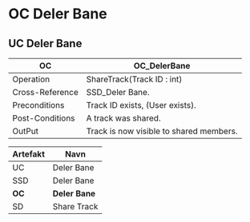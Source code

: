 # OC Deler Bane
## UC Deler Bane
|OC|OC_DelerBane
|----|----|
|Operation|ShareTrack(Track ID : int)
Cross-Reference| SSD_Deler Bane.
Preconditions| Track ID exists, (User exists).
Post-Conditions| A track was shared.
OutPut | Track is now visible to shared members.

|Artefakt| Navn |
| - |-  |
|UC| Deler Bane|
|SSD| Deler Bane |
|**OC**| **Deler Bane**|
|SD|  Share Track|